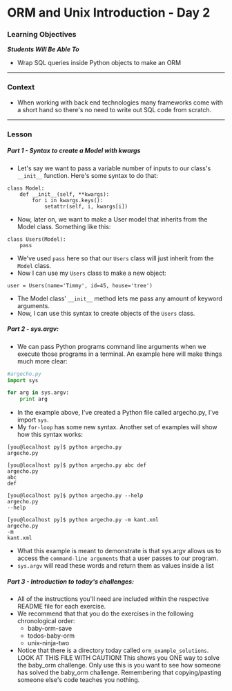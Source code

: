 # ORM and Unix Introduction - Day 2

### Learning Objectives
***Students Will Be Able To***

* Wrap SQL queries inside Python objects to make an ORM

---
### Context

* When working with back end technologies many frameworks come with a short hand so there's no need to write out SQL code from scratch.

---
### Lesson

##### Part 1 - Syntax to create a Model with kwargs

* Let's say we want to pass a variable number of inputs to our class's `__init__` function. Here's some syntax to do that:

```
class Model:
    def __init__(self, **kwargs):
        for i in kwargs.keys():
            setattr(self, i, kwargs[i])
```
* Now, later on, we want to make a User model that inherits from the Model class. Something like this:

```
class Users(Model):
    pass
```
* We've used `pass` here so that our `Users` class will just inherit from the `Model` class.
* Now I can use my `Users` class to make a new object:

```
user = Users(name='Timmy', id=45, house='tree')
```
* The Model class' `__init__` method lets me pass any amount of keyword arguments.
* Now, I can use this syntax to create objects of the `Users` class.

##### Part 2 - sys.argv:

* We can pass Python programs command line arguments when we execute those programs in a terminal. An example here will make things much more clear:

```python
#argecho.py
import sys

for arg in sys.argv:
    print arg
```
* In the example above, I've created a Python file called argecho.py, I've import `sys`.
* My `for-loop` has some new syntax. Another set of examples will show how this syntax works:

```
[you@localhost py]$ python argecho.py
argecho.py
```

```
[you@localhost py]$ python argecho.py abc def
argecho.py
abc
def
```

```
[you@localhost py]$ python argecho.py --help
argecho.py
--help
```
```
[you@localhost py]$ python argecho.py -m kant.xml
argecho.py
-m
kant.xml
```
* What this example is meant to demonstrate is that sys.argv allows us to access the `command-line arguments` that a user passes to our program.
* `sys.argv` will read these words and return them as values inside a list

##### Part 3 - Introduction to today's challenges:

* All of the instructions you'll need are included within the respective README file for each exercise.
* We recommend that that you do the exercises in the following chronological order:
    * baby-orm-save
    * todos-baby-orm
    * unix-ninja-two
* Notice that there is a directory today called `orm_example_solutions`. LOOK AT THIS FILE WITH CAUTION! This shows you ONE way to solve the baby_orm challenge. Only use this is you want to see how someone has solved the baby_orm challenge. Remembering that copying/pasting someone else's code teaches you nothing.
